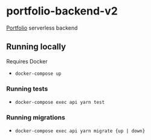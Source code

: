 # portfolio-backend-v2

[Portfolio](https://github.com/ryanbrandt/portfolio-v2) serverless backend

## Running locally

Requires Docker

- `docker-compose up`

### Running tests

- `docker-compose exec api yarn test`

### Running migrations

- `docker-compose exec api yarn migrate {up | down}`
